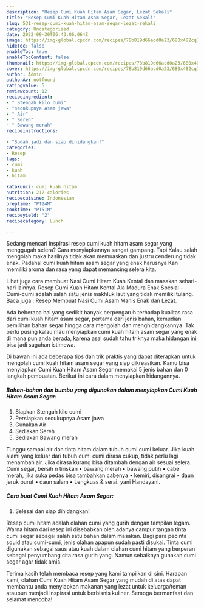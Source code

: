 ```yaml
---
description: "Resep Cumi Kuah Hitam Asam Segar, Lezat Sekali"
title: "Resep Cumi Kuah Hitam Asam Segar, Lezat Sekali"
slug: 531-resep-cumi-kuah-hitam-asam-segar-lezat-sekali
category: Uncategorized
date: 2022-09-30T06:43:06.064Z
image: https://img-global.cpcdn.com/recipes/78b819d66acd0a23/680x482cq70/cumi-kuah-hitam-asam-segar-foto-resep-utama.jpg
hideToc: false
enableToc: true
enableTocContent: false
thumbnail: https://img-global.cpcdn.com/recipes/78b819d66acd0a23/680x482cq70/cumi-kuah-hitam-asam-segar-foto-resep-utama.jpg
cover: https://img-global.cpcdn.com/recipes/78b819d66acd0a23/680x482cq70/cumi-kuah-hitam-asam-segar-foto-resep-utama.jpg
author: Admin
authorAv: notfound
ratingvalue: 5
reviewcount: 12
recipeingredient:
- " Stengah kilo cumi"
- "secukupnya Asam jawa"
- " Air"
- " Sereh"
- " Bawang merah"
recipeinstructions:

- "Sudah jadi dan siap dihidangkan!"
categories:
- Resep
tags:
- cumi
- kuah
- hitam

katakunci: cumi kuah hitam 
nutrition: 217 calories
recipecuisine: Indonesian
preptime: "PT24M"
cooktime: "PT51M"
recipeyield: "2"
recipecategory: Lunch

---
```



Sedang mencari inspirasi resep cumi kuah hitam asam segar yang menggugah selera? Cara menyiapkannya sangat gampang. Tapi Kalau salah mengolah maka hasilnya tidak akan memuaskan dan justru cenderung tidak enak. Padahal cumi kuah hitam asam segar yang enak harusnya Kan memiliki aroma dan rasa yang dapat memancing selera kita.


Lihat juga cara membuat Nasi Cumi Hitam Kuah Kental dan masakan sehari-hari lainnya. Resep Cumi Kuah Hitam Kental Ala Madura Enak Spesial - Cumi-cumi adalah salah satu jenis makhluk laut yang tidak memiliki tulang.. Baca juga : Resep Membuat Nasi Cumi Asam Manis Enak dan Lezat.

Ada beberapa hal yang sedikit banyak berpengaruh terhadap kualitas rasa dari cumi kuah hitam asam segar, pertama dari jenis bahan, kemudian pemilihan bahan segar hingga cara mengolah dan menghidangkannya. Tak perlu pusing kalau mau menyiapkan cumi kuah hitam asam segar yang enak di mana pun anda berada, karena asal sudah tahu triknya maka hidangan ini bisa jadi suguhan istimewa.


Di bawah ini ada beberapa tips dan trik praktis yang dapat diterapkan untuk mengolah cumi kuah hitam asam segar yang siap dikreasikan. Kamu bisa menyiapkan Cumi Kuah Hitam Asam Segar memakai 5 jenis bahan dan 0 langkah pembuatan. Berikut ini cara dalam menyiapkan hidangannya.

<!--inarticleads1-->

##### Bahan-bahan dan bumbu yang digunakan dalam menyiapkan Cumi Kuah Hitam Asam Segar:

1. Siapkan  Stengah kilo cumi
1. Persiapkan secukupnya Asam jawa
1. Gunakan  Air
1. Sediakan  Sereh
1. Sediakan  Bawang merah


Tunggu sampai air dan tinta hitam dalam tubuh cumi cumi keluar. Jika kuah alami yang keluar dari tubuh cumi cumi dirasa cukup, tidak perlu lagi menambah air. Jika dirasa kurang bisa ditambah dengan air sesuai selera. Cumi segar, bersih n tiriskan • bawang merah • bawang putih • cabe merah, jika suka pedas bisa tambahkan cabenya • kemiri, disangrai • daun jeruk purut • daun salam • Lengkuas &amp; serai. yani Handayani. 

<!--inarticleads2-->

##### Cara buat Cumi Kuah Hitam Asam Segar:


1. Selesai dan siap dihidangkan!

Resep cumi hitam adalah olahan cumi yang gurih dengan tampilan legam. Warna hitam dari resep ini disebabkan oleh adanya campur tangan tinta cumi segar sebagai salah satu bahan dalam masakan. Bagi para pecinta squid atau cumi-cumi, jenis olahan apapun sudah pasti disukai. Tinta cumi digunakan sebagai saus atau kuah dalam olahan cumi hitam yang berperan sebagai penyumbang cita rasa gurih yang. Namun sebaiknya gunakan cumi segar agar tidak amis. 

Terima kasih telah membaca resep yang kami tampilkan di sini. Harapan kami, olahan Cumi Kuah Hitam Asam Segar yang mudah di atas dapat membantu anda menyiapkan makanan yang lezat untuk keluarga/teman ataupun menjadi inspirasi untuk berbisnis kuliner. Semoga bermanfaat dan selamat mencoba!
